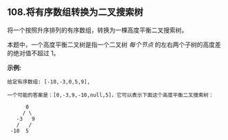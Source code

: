 ## 108.将有序数组转换为二叉搜索树

将一个按照升序排列的有序数组，转换为一棵高度平衡二叉搜索树。

本题中，一个高度平衡二叉树是指一个二叉树 *每个节点* 的左右两个子树的高度差的绝对值不超过 1。

**示例:**

    给定有序数组: [-10,-3,0,5,9],

    一个可能的答案是：[0,-3,9,-10,null,5]，它可以表示下面这个高度平衡二叉搜索树：

          0
         / \
       -3   9
       /   /
     -10  5
